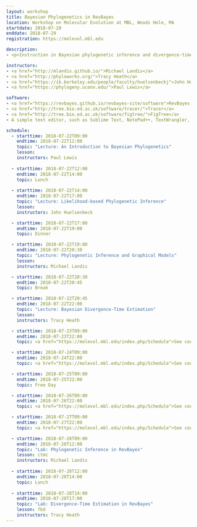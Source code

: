 ```yaml
---
layout: workshop
title: Bayesian Phylogenetics in RevBayes
location: Workshop on Molecular Evolution at MBL, Woods Hole, MA
startdate: 2018-07-20
enddate: 2018-07-29
registration: https://molevol.mbl.edu

description: 
- <p>Instruction in Bayesian phylogenetic inference and divergence-time estimation will be taught at <a href="https://molevol.mbl.edu/index.php/Main_Page">the Workshop on Molecular Evolution</a> at the <a href="http://www.mbl.edu/">Marine Biological Laboratory</a> (MBL). This course was founded in 1988 and is the longest-running workshop serving the field of evolutionary biology. Students work closely with internationally-recognized scientists, receiving (i) high-level instruction in the principles of molecular evolution and evolutionary genomics, (ii) advanced training in statistical methods best suited to modern datasets, and (iii) hands-on experience with the latest software tools (often from the authors of the programs they are using). The material is delivered via lectures, discussions, and bioinformatic exercises motivated by contemporary topics in molecular evolution. A hallmark of this workshop is the direct interaction between students and field-leading scientists. The workshop serves graduate students, postdocs, and established faculty from around the world seeking to apply the principles of molecular evolution to questions of anthropology, conservation genetics, development, behavior, physiology, and ecology. The workshop also welcomes participants from federal agencies and science journalists. A priority of this workshop is to foster an environment where students can learn from each other as well from the course faculty.</p>For the full workshop content, list of faculty, and schedule, please see the <a href="https://molevol.mbl.edu/index.php/Schedule">main course website</a>.

instructors:
- <a href="http://mlandis.github.io/">Michael Landis</a>
- <a href="http://phyloworks.org/">Tracy Heath</a>
- <a href="https://ib.berkeley.edu/people/faculty/huelsenbeckj">John Huelsenbeck</a>
- <a href="https://phylogeny.uconn.edu/">Paul Lewis</a>

software:
- <a href="https://revbayes.github.io/revbayes-site/software">RevBayes v1.0.8</a> 
- <a href="http://tree.bio.ed.ac.uk/software/tracer/">Tracer</a>
- <a href="http://tree.bio.ed.ac.uk/software/figtree/">FigTree</a>
- A simple text editor, such as Sublime Text, NotePad++, TextWrangler, BBEdit, vim, or emacs 

schedule:
  - starttime: 2018-07-22T09:00
    endtime: 2018-07-22T12:00
    topic: "Lecture: An Introduction to Bayesian Phylogenetics"
    lesson: 
    instructors: Paul Lewis
  
  - starttime: 2018-07-22T12:00
    endtime: 2018-07-22T14:00
    topic: Lunch
  
  - starttime: 2018-07-22T14:00
    endtime: 2018-07-22T17:00
    topic: "Lecture: Likelihood-based Phylogenetic Inference"
    lesson: 
    instructors: John Huelsenbeck

  - starttime: 2018-07-22T17:00
    endtime: 2018-07-22T19:00
    topic: Dinner

  - starttime: 2018-07-22T19:00
    endtime: 2018-07-22T20:30
    topic: "Lecture: Phylogenetic Inference and Graphical Models"
    lesson: 
    instructors: Michael Landis

  - starttime: 2018-07-22T20:30
    endtime: 2018-07-22T20:45
    topic: Break

  - starttime: 2018-07-22T20:45
    endtime: 2018-07-22T22:00
    topic: "Lecture: Bayesian Divergence-Time Estimation"
    lesson: 
    instructors: Tracy Heath

  - starttime: 2018-07-23T09:00
    endtime: 2018-07-23T22:00
    topic: <a href="https://molevol.mbl.edu/index.php/Schedule">See course schedule</a>

  - starttime: 2018-07-24T09:00
    endtime: 2018-07-24T22:00
    topic: <a href="https://molevol.mbl.edu/index.php/Schedule">See course schedule</a>

  - starttime: 2018-07-25T09:00
    endtime: 2018-07-25T22:00
    topic: Free Day

  - starttime: 2018-07-26T09:00
    endtime: 2018-07-26T22:00
    topic: <a href="https://molevol.mbl.edu/index.php/Schedule">See course schedule</a>

  - starttime: 2018-07-27T09:00
    endtime: 2018-07-27T22:00
    topic: <a href="https://molevol.mbl.edu/index.php/Schedule">See course schedule</a>

  - starttime: 2018-07-28T09:00
    endtime: 2018-07-28T12:00
    topic: "Lab: Phylogenetic Inference in RevBayes"
    lesson: ctmc
    instructors: Michael Landis
  
  - starttime: 2018-07-28T12:00
    endtime: 2018-07-28T14:00
    topic: Lunch
  
  - starttime: 2018-07-28T14:00
    endtime: 2018-07-28T17:00
    topic: "Lab: Divergence-Time Estimation in RevBayes"
    lesson: fbd
    instructors: Tracy Heath
---
```

